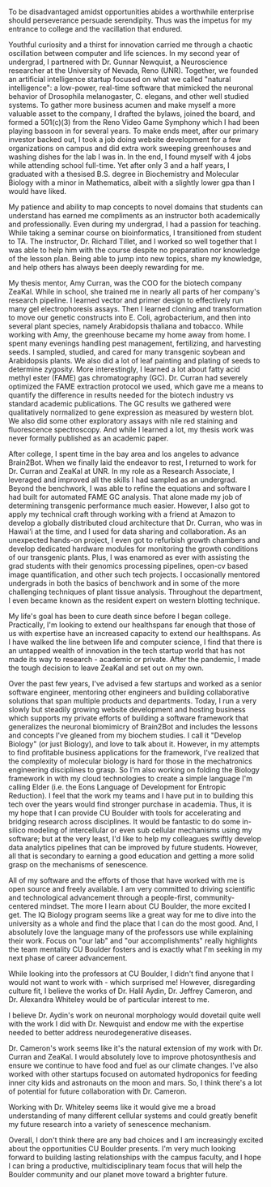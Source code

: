 To be disadvantaged amidst opportunities abides a worthwhile enterprise should perseverance persuade serendipity. Thus was the impetus for my entrance to college and the vacillation that endured. 

Youthful curiosity and a thirst for innovation carried me through a chaotic oscillation between computer and life sciences. In my second year of undergrad, I partnered with Dr. Gunnar Newquist, a Neuroscience researcher at the University of Nevada, Reno (UNR). Together, we founded an artificial intelligence startup focused on what we called "natural intelligence": a low-power, real-time software that mimicked the neuronal behavior of Drosophila melanogaster, C. elegans, and other well studied systems. To gather more business acumen and make myself a more valuable asset to the company, I drafted the bylaws, joined the board, and formed a 501(c)(3) from the Reno Video Game Symphony which I had been playing bassoon in for several years. To make ends meet, after our primary investor backed out, I took a job doing website development for a few organizations on campus and did extra work sweeping greenhouses and washing dishes for the lab I was in. In the end, I found myself with 4 jobs while attending school full-time. Yet after only 3 and a half years, I graduated with a thesised B.S. degree in Biochemistry and Molecular Biology with a minor in Mathematics, albeit with a slightly lower gpa than I would have liked.

My patience and ability to map concepts to novel domains that students can understand has earned me compliments as an instructor both academically and professionally. Even during my undergrad, I had a passion for teaching. While taking a seminar course on bioinformatics, I transitioned from student to TA. The instructor, Dr. Richard Tillet, and I worked so well together that I was able to help him with the course despite no preparation nor knowledge of the lesson plan. Being able to jump into new topics, share my knowledge, and help others has always been deeply rewarding for me.

My thesis mentor, Amy Curran, was the COO for the biotech company ZeaKal. While in school, she trained me in nearly all parts of her company's research pipeline. I learned vector and primer design to effectively run many gel electrophoresis assays. Then I learned cloning and transformation to move our genetic constructs into E. Coli, agrobacterium, and then into several plant species, namely Arabidopsis thaliana and tobacco. While working with Amy, the greenhouse became my home away from home. I spent many evenings handling pest management, fertilizing, and harvesting seeds. I sampled, studied, and cared for many transgenic soybean and Arabidopsis plants. We also did a lot of leaf painting and plating of seeds to determine zygosity. More interestingly, I learned a lot about fatty acid methyl ester (FAME) gas chromatography (GC). Dr. Curran had severely optimized the FAME extraction protocol we used, which gave me a means to quantify the difference in results needed for the biotech industry vs standard academic publications. The GC results we gathered were qualitatively normalized to gene expression as measured by western blot. We also did some other exploratory assays with nile red staining and fluorescence spectroscopy. And while I learned a lot, my thesis work was never formally published as an academic paper.

After college, I spent time in the bay area and los angeles to advance Brain2Bot. When we finally laid the endeavor to rest, I returned to work for Dr. Curran and ZeaKal at UNR. In my role as a Research Associate, I leveraged and improved all the skills I had sampled as an undergrad. Beyond the benchwork, I was able to refine the equations and software I had built for automated FAME GC analysis. That alone made my job of determining transgenic performance much easier. However, I also got to apply my technical craft through working with a friend at Amazon to develop a globally distributed cloud architecture that Dr. Curran, who was in Hawai‘i at the time, and I used for data sharing and collaboration. As an unexpected hands-on project, I even got to refurbish growth chambers and develop dedicated hardware modules for monitoring the growth conditions of our transgenic plants. Plus, I was enamored as ever with assisting the grad students with their genomics processing pipelines, open-cv based image quantification, and other such tech projects. I occasionally mentored undergrads in both the basics of benchwork and in some of the more challenging techniques of plant tissue analysis. Throughout the department, I even became known as the resident expert on western blotting technique.

My life's goal has been to cure death since before I began college. Practically, I'm looking to extend our healthspans far enough that those of us with expertise have an increased capacity to extend our healthspans. As I have walked the line between life and computer science, I find that there is an untapped wealth of innovation in the tech startup world that has not made its way to research - academic or private. After the pandemic, I made the tough decision to leave ZeaKal and set out on my own.

Over the past few years, I've advised a few startups and worked as a senior software engineer, mentoring other engineers and building collaborative solutions that span multiple products and departments. Today, I run a very slowly but steadily growing website development and hosting business which supports my private efforts of building a software framework that generalizes the neuronal biomimicry of Brain2Bot and includes the lessons and concepts I've gleaned from my biochem studies. I call it "Develop Biology" (or just Biology), and love to talk about it. However, in my attempts to find profitable business applications for the framework, I've realized that the complexity of molecular biology is hard for those in the mechatronics engineering disciplines to grasp. So I'm also working on folding the Biology framework in with my cloud technologies to create a simple language I'm calling Elder (i.e. the Eons Language of Development for Entropic Reduction). I feel that the work my teams and I have put in to building this tech over the years would find stronger purchase in academia. Thus, it is my hope that I can provide CU Boulder with tools for accelerating and bridging research across disciplines. It would be fantastic to do some in-silico modeling of intercellular or even sub cellular mechanisms using my software; but at the very least, I'd like to help my colleagues swiftly develop data analytics pipelines that can be improved by future students. However, all that is secondary to earning a good education and getting a more solid grasp on the mechanisms of senescence.

All of my software and the efforts of those that have worked with me is open source and freely available. I am very committed to driving scientific and technological advancement through a people-first, community-centered mindset. The more I learn about CU Boulder, the more excited I get. The IQ Biology program seems like a great way for me to dive into the university as a whole and find the place that I can do the most good. And, I absolutely love the language many of the professors use while explaining their work. Focus on "our lab" and "our accomplishments" really highlights the team mentality CU Boulder fosters and is exactly what I'm seeking in my next phase of career advancement.

While looking into the professors at CU Boulder, I didn't find anyone that I would not want to work with - which surprised me! However, disregarding culture fit, I believe the works of Dr. Halil Aydin, Dr. Jeffrey Cameron, and Dr. Alexandra Whiteley would be of particular interest to me.

I believe Dr. Aydin's work on neuronal morphology would dovetail quite well with the work I did with Dr. Newquist and endow me with the expertise needed to better address neurodegenerative diseases.

Dr. Cameron's work seems like it's the natural extension of my work with Dr. Curran and ZeaKal. I would absolutely love to improve photosynthesis and ensure we continue to have food and fuel as our climate changes. I've also worked with other startups focused on automated hydroponics for feeding inner city kids and astronauts on the moon and mars. So, I think there's a lot of potential for future collaboration with Dr. Cameron.

Working with Dr. Whiteley seems like it would give me a broad understanding of many different cellular systems and could greatly benefit my future research into a variety of senescence mechanism. 

Overall, I don't think there are any bad choices and I am increasingly excited about the opportunities CU Boulder presents. I'm very much looking forward to building lasting relationships with the campus faculty, and I hope I can bring a productive, multidisciplinary team focus that will help the Boulder community and our planet move toward a brighter future.

